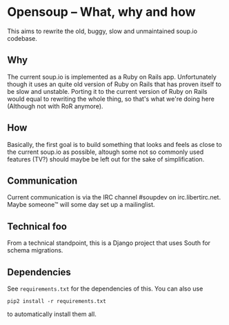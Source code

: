 Opensoup – What, why and how
============================

This aims to rewrite the old, buggy, slow and unmaintained soup.io codebase.

Why
---

The current soup.io is implemented as a Ruby on Rails app. Unfortunately though it uses an quite old version of Ruby on Rails that has proven itself to be slow and unstable. Porting it to the current version of Ruby on Rails would equal to rewriting the whole thing, so that's what we're doing here (Although not with RoR anymore).

How
---

Basically, the first goal is to build something that looks and feels as close to the current soup.io as possible, altough some not so commonly used features (TV?) should maybe be left out for the sake of simplification.

Communication
--------------

Current communication is via the IRC channel #soupdev on irc.libertirc.net. Maybe someone™ will some day set up a mailinglist.

Technical foo
-------------

From a technical standpoint, this is a Django project that uses South for schema migrations.

Dependencies
------------

See `requirements.txt` for the dependencies of this. You can also use

	pip2 install -r requirements.txt

to automatically install them all.